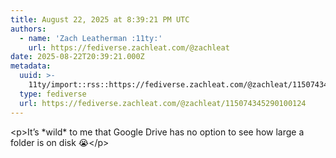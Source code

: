```yaml
---
title: August 22, 2025 at 8:39:21 PM UTC
authors:
  - name: 'Zach Leatherman :11ty:'
    url: https://fediverse.zachleat.com/@zachleat
date: 2025-08-22T20:39:21.000Z
metadata:
  uuid: >-
    11ty/import::rss::https://fediverse.zachleat.com/@zachleat/115074345290100124
  type: fediverse
  url: https://fediverse.zachleat.com/@zachleat/115074345290100124
---
```

\<p>It’s \*wild\* to me that Google Drive has no option to see how large a folder is on disk 😭\</p>